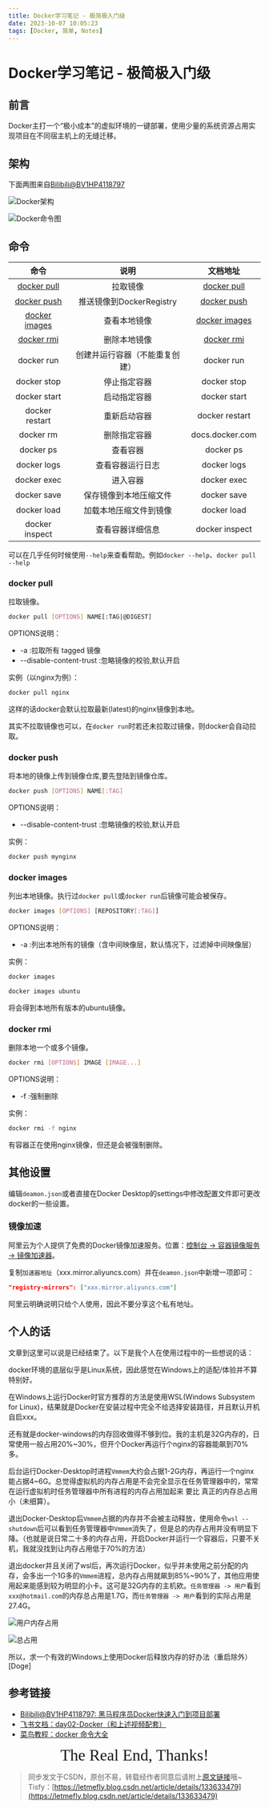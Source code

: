 ```yaml
---
title: Docker学习笔记 - 极简极入门级
date: 2023-10-07 10:05:23
tags: [Docker, 简单, Notes]
---
```


# Docker学习笔记 - 极简极入门级

## 前言

Docker主打一个“极小成本”的虚拟环境的一键部署，使用少量的系统资源占用实现项目在不同宿主机上的无缝迁移。

## 架构

下面两图来自[Bilibili@BV1HP4118797](https://www.bilibili.com/video/BV1HP4118797)

![Docker架构](https://cors.tisfy.eu.org/https://img-blog.csdnimg.cn/60089d8e00474d35bc1ff9a901d800dc.png)

![Docker命令图](https://cors.tisfy.eu.org/https://img-blog.csdnimg.cn/d664febdce444dbbae1a0a08d142f023.png)

## 命令

|命令|说明|文档地址|
|:--:|:--:|:--:|
|[docker pull](#docker-pull)|拉取镜像|[docker pull](https://docs.docker.com/engine/reference/commandline/pull/)|
|[docker push](#docker-push)|推送镜像到DockerRegistry|[docker push](https://docs.docker.com/engine/reference/commandline/push/)|
|[docker images](#docker-images)|查看本地镜像|[docker images](https://docs.docker.com/engine/reference/commandline/images/)|
|[docker rmi](#docker-rmi)|删除本地镜像|[docker rmi](https://docs.docker.com/engine/reference/commandline/rmi/)|
|docker run|创建并运行容器（不能重复创建）|docker run|
|docker stop|停止指定容器|docker stop|
|docker start|启动指定容器|docker start|
|docker restart|重新启动容器|docker restart|
|docker rm|删除指定容器|docs.docker.com|
|docker ps|查看容器|docker ps|
|docker logs|查看容器运行日志|docker logs|
|docker exec|进入容器|docker exec|
|docker save|保存镜像到本地压缩文件|docker save|
|docker load|加载本地压缩文件到镜像|docker load|
|docker inspect|查看容器详细信息|docker inspect|

可以在几乎任何时候使用```--help```来查看帮助。例如```docker --help```、```docker pull --help```

### docker pull

拉取镜像。

```bash
docker pull [OPTIONS] NAME[:TAG|@DIGEST]
```

OPTIONS说明：

+ -a :拉取所有 tagged 镜像
+ --disable-content-trust :忽略镜像的校验,默认开启

实例（以nginx为例）：

```bash
docker pull nginx
```

这样的话docker会默认拉取最新(latest)的nginx镜像到本地。

其实不拉取镜像也可以，在```docker run```时若还未拉取过镜像，则docker会自动拉取。

### docker push

将本地的镜像上传到镜像仓库,要先登陆到镜像仓库。

```bash
docker push [OPTIONS] NAME[:TAG]
```

OPTIONS说明：

+ --disable-content-trust :忽略镜像的校验,默认开启

实例：

```bash
docker push mynginx
```

### docker images

列出本地镜像。执行过```docker pull```或```docker run```后镜像可能会被保存。

```bash
docker images [OPTIONS] [REPOSITORY[:TAG]]
```

OPTIONS说明：

+ -a :列出本地所有的镜像（含中间映像层，默认情况下，过滤掉中间映像层）

实例：

```bash
docker images
```

```bash
docker images ubuntu
```

将会得到本地所有版本的ubuntu镜像。

### docker rmi

删除本地一个或多个镜像。

```bash
docker rmi [OPTIONS] IMAGE [IMAGE...]
```

OPTIONS说明：

+ -f :强制删除

实例：

```bash
docker rmi -f nginx
```

有容器正在使用nginx镜像，但还是会被强制删除。

## 其他设置

编辑```deamon.json```或者直接在Docker Desktop的settings中修改配置文件即可更改docker的一些设置。

### 镜像加速

阿里云为个人提供了免费的Docker镜像加速服务。位置：[控制台 -> 容器镜像服务 -> 镜像加速器](https://cr.console.aliyun.com/cn-hangzhou/instances/mirrors)。

复制```加速器地址```（xxx.mirror.aliyuncs.com）并在```deamon.json```中新增一项即可：

```json
"registry-mirrors": ["xxx.mirror.aliyuncs.com"]
```

阿里云明确说明只给个人使用，因此不要分享这个私有地址。

## 个人的话

文章到这里可以说是已经结束了。以下是我个人在使用过程中的一些想说的话：

docker环境的底层似乎是Linux系统，因此感觉在Windows上的适配/体验并不算特别好。

在Windows上运行Docker时官方推荐的方法是使用WSL(Windows Subsystem for Linux)，结果就是Docker在安装过程中完全不给选择安装路径，并且默认开机自启xxx。

还有就是docker-windows的内存回收做得不够到位。我的主机是32G内存的，日常使用一般占用20%~30%，但开个Docker再运行个nginx的容器能飙到70%多。

后台运行Docker-Desktop时进程```Vmmem```大约会占据1-2G内存，再运行一个nginx能占据4~6G。总觉得虚拟机的内存占用是不会完全显示在任务管理器中的，常常在运行虚拟机时任务管理器中所有进程的内存占用加起来 要比 真正的内存总占用小（未细算）。

退出Docker-Desktop后```Vmmem```占据的内存并不会被主动释放，使用命令```wsl --shutdown```后可以看到任务管理器中```Vmmem```消失了，但是总的内存占用并没有明显下降。（也就是说日常二十多的内存占用，开启Docker并运行一个容器后，只要不关机，我就没找到让内存占用低于70%的方法）

退出docker并且关闭了wsl后，再次运行Docker，似乎并未使用之前分配的内存，会多出一个1G多的```Vmmem```进程，总内存占用就飙到85%~90%了，其他应用使用起来能感到较为明显的小卡。这可是32G内存的主机欸。```任务管理器 -> 用户```看到```xxx@hotmail.com```的内存总占用是1.7G，而```任务管理器 -> 用户```看到的实际占用是27.4G。

![用户内存占用](https://cors.tisfy.eu.org/https://img-blog.csdnimg.cn/c0c5ea88673e49c597b81915c3d00bd6.png)

![总占用](https://cors.tisfy.eu.org/https://img-blog.csdnimg.cn/92f2409eb64e49b686d003c8959304e1.png)

所以，求一个有效的Windows上使用Docker后释放内存的好办法（重启除外）[Doge]

## 参考链接

+ [Bilibili@BV1HP4118797: 黑马程序员Docker快速入门到项目部署](https://www.bilibili.com/video/BV1HP4118797)
+ [飞书文档：day02-Docker（和上述视频配套）](https://b11et3un53m.feishu.cn/wiki/MWQIw4Zvhil0I5ktPHwcoqZdnec)
+ [菜鸟教程：docker 命令大全](https://www.runoob.com/docker/docker-command-manual.html)

<center><font size="6px" face="Ink Free">The Real End, Thanks!</font></center>

> 同步发文于CSDN，原创不易，转载经作者同意后请附上[原文链接](https://blog.tisfy.eu.org/2023/10/07/Other-Docker-Note/)哦~
> Tisfy：[https://letmefly.blog.csdn.net/article/details/133633479](https://letmefly.blog.csdn.net/article/details/133633479)